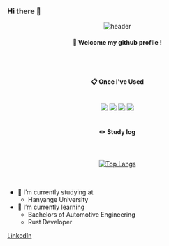### Hi there 👋
<div align="center">

![header](https://capsule-render.vercel.app/api?type=waving&color=timeGradient&height=190&section=header&text=Jisang%20Yun&fontSize=80&animation=fadeIn&fontAlignY=38&desc=The%20Journey%20of%20Babo%20&descAlignY=65&descAlign=62)
####  :wave: Welcome my github profile !

 <br/>
 <br/>
  
####  :clipboard: Once I've Used 
  
 <br/>
<img src="https://img.shields.io/badge/RUST-000000?style=for-the-badge&logo=rust&logoColor=white">
<img src="https://img.shields.io/badge/github-181717?style=for-the-badge&logo=github&logoColor=white">
<img src="https://img.shields.io/badge/VSCode-007ACC?style=for-the-badge&logo=VisualStudioCode&logoColor=white">
<img src="https://img.shields.io/badge/Docker-2496ED?style=for-the-badge&logo=Docker&logoColor=white"/>
 
   <br/>
   <br/>
 
#### :pencil2: Study log
 
  <br/>

[![Top Langs](https://github-readme-stats.vercel.app/api/top-langs/?username=js02sh&langs_count=10&layout=compact)]()
  <br/>
  <br/>
  <br/>
</div>

- 🔭 I’m currently studying at
  -   Hanyange University
- 🌱 I’m currently learning <br/>
  - Bachelors of Automotive Engineering
  - Rust Developer

[LinkedIn](https://www.linkedin.com/in/jisang-yun-097127271/)



<!--
**js02sh/js02sh** is a ✨ _special_ ✨ repository because its `README.md` (this file) appears on your GitHub profile.

Here are some ideas to get you started:

- BABO_ Boundless Adventure in Bridging Opportunities
- 🔭 I’m currently working on ...
- 🌱 I’m currently learning ...
- 👯 I’m looking to collaborate on ...
- 🤔 I’m looking for help with ...
- 💬 Ask me about ...
- 📫 How to reach me: ...
- 😄 Pronouns: ...
- ⚡ Fun fact: ...
-->

